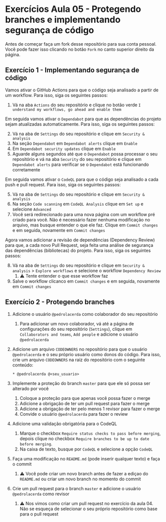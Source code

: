 # Exercícios Aula 05 - Protegendo branches e implementando segurança de código

Antes de começar faça um fork desse repositório para sua conta pessoal. Você pode fazer isso clicando no botão `Fork` no canto superior direito da página.

## Exercício 1 - Implementando segurança de código

Vamos ativar o GitHub Actions para que o código seja analisado a partir de um workflow. Para isso, siga os seguintes passos:

1. Vá na aba `Actions` do seu repositório e clique no botão verde `I understand my workflows, go ahead and enable them`

Em seguida vamos ativar o `Dependabot` para que as dependências do projeto sejam atualizadas automaticamente. Para isso, siga os seguintes passos:

2. Vá na aba de `Settings` do seu repositório e clique em `Security & analysis`
3. Na seção `Dependabot` em `Dependabot alerts` clique em `Enable`
4. Em `Dependabot security updates` clique em `Enable`
5. Aguarde alguns segundos até que o `Dependabot` possa processar o seu repositório e vá na aba `Security` do seu repositório e clique em `Dependabot alerts` para verificar se o `Dependabot` está funcionando corretamente

Em seguida vamos ativar o `CodeQL` para que o código seja analisado a cada push e pull request. Para isso, siga os seguintes passos:

5. Vá na aba de `Settings` do seu repositório e clique em `Security & analysis`
6. Na seção `Code scanning` em `CodeQL Analysis` clique em `Set up` e selecione `Advanced`
7. Você será redirecionado para uma nova página com um workflow pré criado para você. Não é necessário fazer nenhuma modificação no arquivo, mas busque entender o que ele faz. Clique em `Commit changes` e em seguida, novamente em `Commit changes`

Agora vamos adicionar a revisão de dependências (Dependency Review) para que, a cada novo Pull Request, seja feita uma análise de segurança das dependências (bibliotecas) do projeto. Para isso, siga os seguintes passos:

8. Vá na aba de `Settings` do seu repositório e clique em `Security & analysis` > `Explore workflows` e selecione o workflow `Dependency Review`
   1. :warning: Tente entender o que esse workflow faz
9.  Salve o workflow clicanco em `Commit changes` e em seguida, novamente em `Commit changes`

## Exercício 2 - Protegendo branches

1. Adicione o usuário `@pedrolacerda` como colaborador do seu repositório
   1. Para adicionar um novo colaborador, vá até a página de configurações do seu repositório (`Settings`), clique em `Collaborators and teams`, `Add people` e adicione o usuário `@pedrolacerda`
2. Adicione um arquivo `CODEOWNERS` no repositório para que o usuário `@pedrolacerda` e o seu próprio usuário como donos do código. Para isso, crie um arquivo `CODEOWNERS` na raiz do repositório com o seguinte conteúdo:
   
   ```
   * @pedrolacerda @<seu_usuario>
   ```
   
3. Implemente a proteção do branch `master` para que ele só possa ser alterado por você
   1. Coloque a proteção para que apenas você possa fazer o merge
   2. Adicione a obrigação de ter um pull request para fazer o merge
   3. Adicione a obrigação de ter pelo menos 1 revisor para fazer o merge
   4. Convide o usuário `@pedrolacerda` para fazer o review
4. Adicione uma validação obrigatória para o CodeQL
   1. Marque o checkbox `Require status checks to pass before merging`, depois clique no checkbox `Require branches to be up to date before merging`.
   2. Na caixa de texto, busque por `CodeQL` e selecione a opção `CodeQL`
5. Faça uma modificação no `README.md` (pode inserir qualquer texto) e faça o commit
   1. :warning: Você pode criar um novo branch antes de fazer a ediçao do `README.md` ou criar um novo branch no momento do commit
6. Crie um pull request para o branch `master` e adicione o usuário `@pedrolacerda` como revisor
   1. :warning: Nos vimos como criar um pull request no exercício da aula 04. Não se esqueça de selecionar o seu próprio repositório como base para o pull request